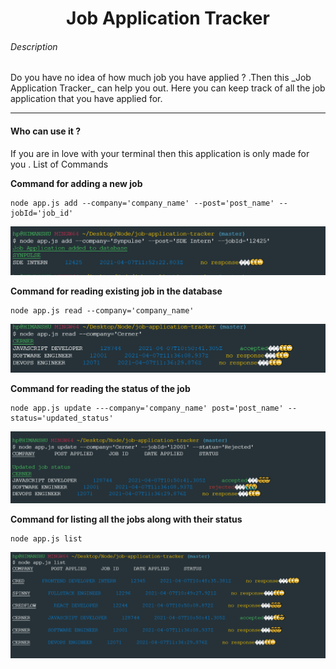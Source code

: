<h1 align="center">Job Application Tracker</h1>

<h6>Description</h6>
Do you have no idea of how much job you have applied ? .Then this _Job Application Tracker_ can help you out. Here you can keep track of all the job application that you have applied for.

<hr />

<h4>Who can use it ?</h4>
If you are in love with your terminal then this application is only made for you . 


</h4>List of Commands</h4>

__Command for adding a new job__
```
node app.js add --company='company_name' --post='post_name' --jobId='job_id'
```
![alt text](/media/img/add.PNG)


__Command for reading existing job in the database__
```
node app.js read --company='company_name'
```
![alt text](/media/img/read.PNG)


__Command for reading the status of the job__
```
node app.js update ---company='company_name' post='post_name' --status='updated_status'
```
![alt text](/media/img/update.PNG)


__Command for listing all the jobs along with their status__
```
node app.js list 
```
![alt text](/media/img/list.PNG)
